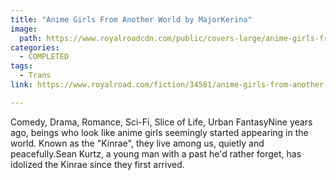 ```yaml
---
title: "Anime Girls From Another World by MajorKerina"
image:
  path: https://www.royalroadcdn.com/public/covers-large/anime-girls-from-another-world-36964.jpg
categories:
  - COMPLETED
tags:
  - Trans
link: https://www.royalroad.com/fiction/34581/anime-girls-from-another-world

---
```

Comedy, Drama, Romance, Sci-Fi, Slice of Life, Urban FantasyNine years ago, beings who look like anime girls seemingly started appearing in the world. Known as the "Kinrae", they live among us, quietly and peacefully.Sean Kurtz, a young man with a past he'd rather forget, has idolized the Kinrae since they first arrived.

